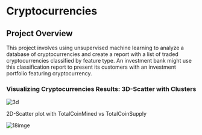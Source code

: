 # Cryptocurrencies

## Project Overview 

This project involves using unsupervised machine learning to analyze a database of cryptocurrencies and create a report with a list of traded cryptocurrencies classified by feature type. An investment bank might use this classification report to present its customers with an investment portfolio featuring cryptocurrency.









### Visualizing Cryptocurrencies Results: 3D-Scatter with Clusters

![3d](https://user-images.githubusercontent.com/58860105/146703129-f10baf32-1230-44e3-b467-b82b5dd918e6.PNG)


2D-Scatter plot with TotalCoinMined vs TotalCoinSupply

![18imge](https://user-images.githubusercontent.com/58860105/146702964-b0f1cb55-c17d-4661-8b80-ad6a11bc96c5.PNG)
